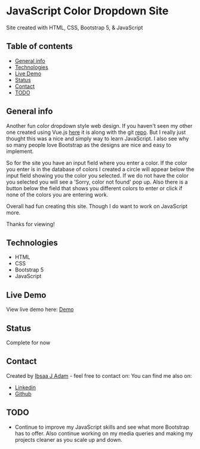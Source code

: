 # JavaScript Color Dropdown Site
Site created with HTML, CSS, Bootstrap 5, & JavaScript

## Table of contents
* [General info](#general-info)
* [Technologies](#technologies)
* [Live Demo](#live-demo)
* [Status](#status)
* [Contact](#contact)
* [TODO](#TODO)

## General info
Another fun color dropdown style web design. If you haven't seen my other one created using Vue.js [here](https://vue-color-dropdown.netlify.app/) it is along with the git [repo](https://github.com/ibsaajadam/vue-ColorDropdown). But I really just thought this was a nice and simply way to learn JavaScript. I also see why so many people love Bootstrap as the designs are nice and easy to implement. 

So for the site you have an input field where you enter a color. If the color you enter is in the database of colors I created a circle will appear below the input field showing you the color you selected. If we do not have the color you selected you will see a 'Sorry, color not found' pop up. Also there is a button below the field that shows you different colors to enter or click if none of the colors you are entering work.

Overall had fun creating this site. Though I do want to work on JavaScript more.

Thanks for viewing!


<!-- ## Screenshots from figma
A few screenshots of the Final Design in Figma. Some elements in Figma design were changed when converted to HTML, CSS, & JavaScript
<img src="https://i.imgur.com/RpA4sVl.png">
<img src="https://i.imgur.com/0QXHWpW.png">
<img src="https://i.imgur.com/XU9JaDE.png"> -->


## Technologies
* HTML
* CSS
* Bootstrap 5
* JavaScript


## Live Demo
View live demo here: [Demo](https://javascript-color-dropdown.netlify.app/)



## Status
Complete for now


## Contact
Created by [Ibsaa J Adam](https://github.com/ibsaajadam) - feel free to contact on:
You can find me also on:
* [Linkedin](https://www.linkedin.com/in/ibsaajadam/)
* [Github](https://github.com/ibsaajadam)

## TODO

* Continue to improve my JavaScript skills and see what more Bootstrap has to offer. Also continue working on my media queries and making my projects cleaner as you scale up and down.
